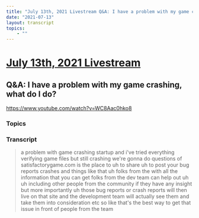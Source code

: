 ```yaml
---
title: "July 13th, 2021 Livestream Q&A: I have a problem with my game crashing, what do I do?"
date: "2021-07-13"
layout: transcript
topics:
    - ""
---
```

# [July 13th, 2021 Livestream](../2021-07-13.md)
## Q&A: I have a problem with my game crashing, what do I do?
https://www.youtube.com/watch?v=WC8Aac0hko8

### Topics


### Transcript

> a problem with game crashing startup and i've tried everything verifying game files but still crashing we're gonna do questions of satisfactorygame.com is the place to uh to share uh to post your bug reports crashes and things like that uh folks from the with all the information that you can get folks from the dev team can help out uh uh including other people from the community if they have any insight but more importantly uh those bug reports or crash reports will then live on that site and the development team will actually see them and take them into consideration etc so like that's the best way to get that issue in front of people from the team
